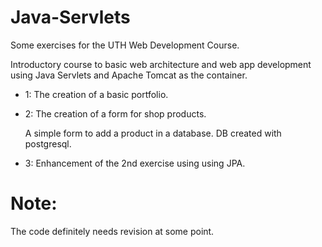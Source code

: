 # Java-Servlets
Some exercises for the UTH  Web Development Course. 

Introductory course to basic web architecture and web app development using Java Servlets and
Apache Tomcat as the container.


- 1: The creation of a basic portfolio.
- 2: The creation of a form for shop products.

  A simple form to add a product in a database.
  DB created with postgresql.
  
- 3: Enhancement of the 2nd exercise using using JPA.

# Note: 

The code definitely needs revision at some point.
